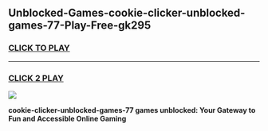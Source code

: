 
## Unblocked-Games-cookie-clicker-unblocked-games-77-Play-Free-gk295
<h3>
<a href="https://premium76.site?title=cookie-clicker-unblocked-games-77&ref=18A1">CLICK TO PLAY</a></h3>
<hr>

<h3>
<a href="https://premium76.site?title=cookie-clicker-unblocked-games-77&ref=18A1">CLICK 2 PLAY</a>
  
</h3>

<a href="https://premium76.site?title=cookie-clicker-unblocked-games-77&ref=18A1"><img src="https://clearcache.store/games.png"></a>


**cookie-clicker-unblocked-games-77 games unblocked: Your Gateway to Fun and Accessible Online Gaming**
